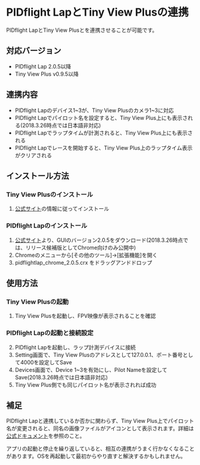 # PIDflight LapとTiny View Plusの連携

PIDflight LapとTiny View Plusとを連携させることが可能です。

## 対応バージョン

- PIDflight Lap 2.0.5以降
- Tiny View Plus v0.9.5以降

## 連携内容

- PIDflight Lapのデバイス1~3が、Tiny View Plusのカメラ1~3に対応
- PIDflight Lapでパイロット名を設定すると、Tiny View Plus上にも表示される(2018.3.26時点では日本語非対応)
- PIDflight Lapでラップタイムが計測されると、Tiny View Plus上にも表示される
- PIDflight Lapでレースを開始すると、Tiny View Plus上のラップタイム表示がクリアされる

## インストール方法

### Tiny View Plusのインストール

1. [公式サイト](https://github.com/t-asano/tinyviewplus)の情報に従ってインストール

### PIDflight Lapのインストール

1. [公式サイト](https://www.pidflight.com/pidflight-lap/downloads/#gui-rc)より、GUIのバージョン2.0.5をダウンロード(2018.3.26時点では、リリース候補版としてChrome向けのみ公開中)
2. Chromeのメニューから[その他のツール]->[拡張機能]を開く
3. pidflightlap\_chrome\_2.0.5.crx をドラッグアンドドロップ

## 使用方法

### Tiny View Plusの起動

1. Tiny View Plusを起動し、FPV映像が表示されることを確認

### PIDflight Lapの起動と接続設定

2. PIDflight Lapを起動し、ラップ計測デバイスに接続
3. Setting画面で、Tiny View Plusのアドレスとして127.0.0.1、ポート番号として4000を設定してSave
3. Devices画面で、Device 1~3を有効にし、Pilot Nameを設定してSave(2018.3.26時点では日本語非対応)
4. Tiny View Plus側でも同じパイロット名が表示されれば成功

## 補足

PIDflight Lapと連携しているか否かに関わらず、Tiny View  Plus上でパイロット名が変更されると、同名の画像ファイルがアイコンとして表示されます。詳細は[公式ドキュメント](https://github.com/t-asano/tinyviewplus)を参照のこと。

アプリの起動と停止を繰り返していると、相互の連携がうまく行かなくなることがあります。OSを再起動して最初からやり直すと解決するかもしれません。